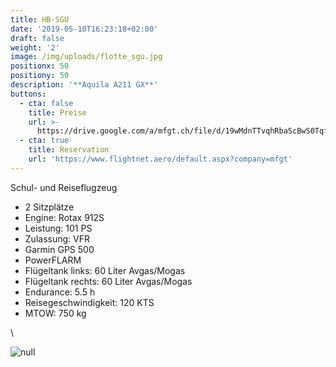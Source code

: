 ```yaml
---
title: HB-SGU
date: '2019-05-10T16:23:18+02:00'
draft: false
weight: '2'
image: /img/uploads/flotte_sgu.jpg
positionx: 50
positiony: 50
description: '**Aquila A211 GX**'
buttons:
  - cta: false
    title: Preise
    url: >-
      https://drive.google.com/a/mfgt.ch/file/d/19wMdnTTvqhRbaScBwS0Tqf3iBVFWExGj/view
  - cta: true
    title: Reservation
    url: 'https://www.flightnet.aero/default.aspx?company=mfgt'
---
```

Schul- und Reiseflugzeug

* 2 Sitzplätze
* Engine: Rotax 912S
* Leistung: 101 PS
* Zulassung: VFR
* Garmin GPS 500
* PowerFLARM
* Flügeltank links: 60 Liter Avgas/Mogas
* Flügeltank rechts: 60 Liter Avgas/Mogas
* Endurance: 5.5 h
* Reisegeschwindigkeit: 120 KTS
* MTOW: 750 kg

\

![null](/img/uploads/flotte_cockpit_sgt-sgu.jpg)
